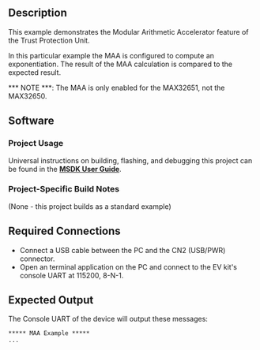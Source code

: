 ## Description

This example demonstrates the Modular Arithmetic Accelerator feature of the Trust Protection Unit.

In this particular example the MAA is configured to compute an exponentiation. The result of the MAA calculation is compared to the expected result.

*** NOTE ***: The MAA is only enabled for the MAX32651, not the MAX32650.


## Software

### Project Usage

Universal instructions on building, flashing, and debugging this project can be found in the **[MSDK User Guide](https://analogdevicesinc.github.io/msdk/USERGUIDE/)**.

### Project-Specific Build Notes

(None - this project builds as a standard example)

## Required Connections

-   Connect a USB cable between the PC and the CN2 (USB/PWR) connector.
-   Open an terminal application on the PC and connect to the EV kit's console UART at 115200, 8-N-1.

## Expected Output

The Console UART of the device will output these messages:

```
***** MAA Example *****
...
```

